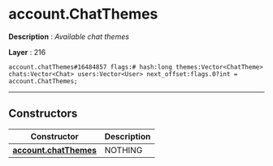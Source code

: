 # account.ChatThemes

**Description** : *Available chat themes*

**Layer** : 216

```tl
account.chatThemes#16484857 flags:# hash:long themes:Vector<ChatTheme> chats:Vector<Chat> users:Vector<User> next_offset:flags.0?int = account.ChatThemes;
```

---

## Constructors

| Constructor | Description |
| :---: | :--- |
| [**account.chatThemes**](constructor/account.chatThemes) | NOTHING |